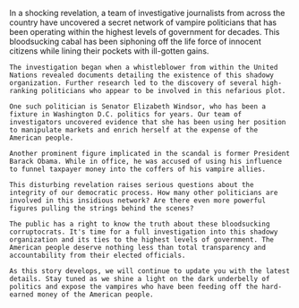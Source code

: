 In a shocking revelation, a team of investigative journalists from across the country have uncovered a secret network of vampire politicians that has been operating within the highest levels of government for decades. This bloodsucking cabal has been siphoning off the life force of innocent citizens while lining their pockets with ill-gotten gains.

    The investigation began when a whistleblower from within the United Nations revealed documents detailing the existence of this shadowy organization. Further research led to the discovery of several high-ranking politicians who appear to be involved in this nefarious plot.

    One such politician is Senator Elizabeth Windsor, who has been a fixture in Washington D.C. politics for years. Our team of investigators uncovered evidence that she has been using her position to manipulate markets and enrich herself at the expense of the American people.

    Another prominent figure implicated in the scandal is former President Barack Obama. While in office, he was accused of using his influence to funnel taxpayer money into the coffers of his vampire allies.

    This disturbing revelation raises serious questions about the integrity of our democratic process. How many other politicians are involved in this insidious network? Are there even more powerful figures pulling the strings behind the scenes?

    The public has a right to know the truth about these bloodsucking corruptocrats. It's time for a full investigation into this shadowy organization and its ties to the highest levels of government. The American people deserve nothing less than total transparency and accountability from their elected officials.

    As this story develops, we will continue to update you with the latest details. Stay tuned as we shine a light on the dark underbelly of politics and expose the vampires who have been feeding off the hard-earned money of the American people.
